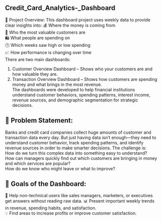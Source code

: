 ##  Credit_Card_Analytics-_Dashboard
📌 Project Overview:
This dashboard project uses weekly data to provide clear insights into:
💰 Where the money is coming from    
👥 Who the most valuable customers are    
🛍️ What people are spending on    
🕒 Which weeks saw high or low spending    
📈 How performance is changing over time    
There are two main dashboards:    
1. Customer Overview Dashboard – Shows who your customers are and how valuable they are.  
2. Transaction Overview Dashboard – Shows how customers are spending money and what brings in the most revenue.  
The dashboards were developed to help financial institutions understand customer behaviors, spending patterns, interest income, revenue sources, and demographic segmentation for strategic decisions.    
## 🧠 Problem Statement:    
Banks and credit card companies collect huge amounts of customer and transaction data every day. But just having data isn’t enough—they need to understand customer behavior, track spending patterns, and identify revenue sources in order to make smarter decisions.
The challenge is:    
How do we turn this complex data into something easy to understand?    
How can managers quickly find out which customers are bringing in money and which services are popular?    
How do we know who might leave or what to improve?    
## 🎯 Goals of the Dashboard:          
🧠 Help non-technical users like sales managers, marketers, or executives get answers without reading raw data.
📊 Present important weekly trends in revenue, spending habits, and satisfaction.  
💡 Find areas to increase profits or improve customer satisfaction.    


